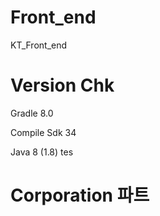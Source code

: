 # Front_end
KT_Front_end

# Version Chk
Gradle 8.0

Compile Sdk 34

Java 8 (1.8)
tes
# Corporation 파트